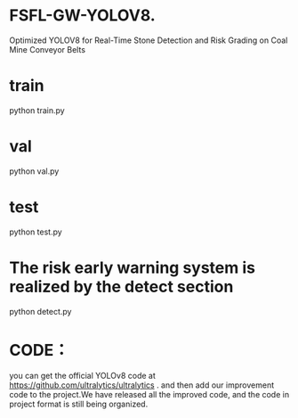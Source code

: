 # FSFL-GW-YOLOV8.
Optimized YOLOV8 for Real-Time Stone Detection and Risk Grading on Coal Mine Conveyor Belts 
# train
python train.py
# val
python val.py
# test
python  test.py
# The risk early warning system is realized by the detect section
python detect.py
# CODE：
you can get the official YOLOv8 code at https://github.com/ultralytics/ultralytics .
and then add our improvement code to the project.We have released all the improved code, and the code in project format is still being organized.

